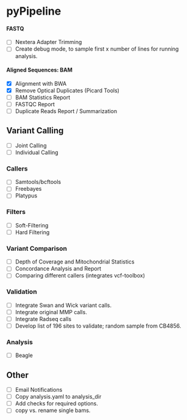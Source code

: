 pyPipeline
=========

#### FASTQ

- [ ] Nextera Adapter Trimming
- [ ] Create debug mode, to sample first x number of lines for running analysis.

#### Aligned Sequences: BAM

- [X] Alignment with BWA
- [X] Remove Optical Duplicates (Picard Tools)
- [ ] BAM Statistics Report
- [ ] FASTQC Report
- [ ] Duplicate Reads Report / Summarization

## Variant Calling

- [ ] Joint Calling
- [ ] Individual Calling

### Callers 

- [ ] Samtools/bcftools
- [ ] Freebayes
- [ ] Platypus

### Filters

- [ ] Soft-Filtering
- [ ] Hard Filtering

### Variant Comparison

- [ ] Depth of Coverage and Mitochondrial Statistics
- [ ] Concordance Analysis and Report
- [ ] Comparing different callers (integrates vcf-toolbox)

### Validation

- [ ] Integrate Swan and Wick variant calls.
- [ ] Integrate original MMP calls.
- [ ] Integrate Radseq calls
- [ ] Develop list of 196 sites to validate; random sample from CB4856.

### Analysis

- [ ] Beagle

## Other

- [ ] Email Notifications
- [ ] Copy analysis.yaml to analysis_dir
- [ ] Add checks for required options.
- [ ] copy vs. rename single bams.

